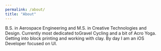 ```yaml
---
permalink: /about/
title: "About"
---
```


B.S. in Aerospace Engineering and M.S. in Creative Technologies and Design. Currently most dedicated toGravel Cycling and a bit of Acro Yoga. Getting into block printing and working with clay. By day I am an iOS Developer focused on UI. 